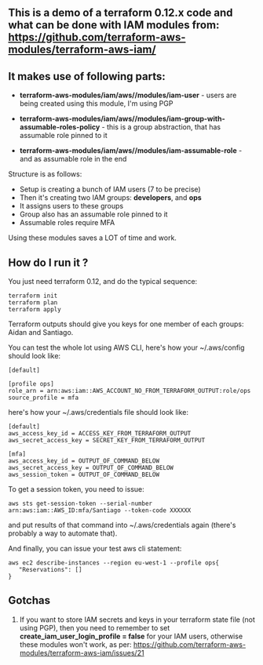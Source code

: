 ## This is a demo of a terraform 0.12.x code and what can be done with IAM modules from: https://github.com/terraform-aws-modules/terraform-aws-iam/

## It makes use of following parts:

- **terraform-aws-modules/iam/aws//modules/iam-user** - users are being created using this module, I'm using PGP

- **terraform-aws-modules/iam/aws//modules/iam-group-with-assumable-roles-policy** - this is a group abstraction, that has assumable role pinned to it

- **terraform-aws-modules/iam/aws//modules/iam-assumable-role** - and as assumable role in the end

Structure is as follows:

- Setup is creating a bunch of IAM users (7 to be precise)
- Then it's creating two IAM groups: **developers**, and **ops**
- It assigns users to these groups
- Group also has an assumable role pinned to it
- Assumable roles require MFA

Using these modules saves a LOT of time and work.

## How do I run it ?

You just need terraform 0.12, and do the typical sequence:

```
terraform init
terraform plan
terraform apply
```

Terraform outputs should give you keys for one member of each groups: Aidan and Santiago.

You can test the whole lot using AWS CLI, here's how your ~/.aws/config should look like:

```
[default]

[profile ops]
role_arn = arn:aws:iam::AWS_ACCOUNT_NO_FROM_TERRAFORM_OUTPUT:role/ops
source_profile = mfa

```
here's how your ~/.aws/credentials file should look like:

```
[default]
aws_access_key_id = ACCESS_KEY_FROM_TERRAFORM_OUTPUT
aws_secret_access_key = SECRET_KEY_FROM_TERRAFORM_OUTPUT

[mfa]
aws_access_key_id = OUTPUT_OF_COMMAND_BELOW
aws_secret_access_key = OUTPUT_OF_COMMAND_BELOW
aws_session_token = OUTPUT_OF_COMMAND_BELOW

```

To get a session token, you need to issue:

```
aws sts get-session-token --serial-number arn:aws:iam::AWS_ID:mfa/Santiago --token-code XXXXXX
```

and put results of that command into ~/.aws/credentials again (there's probably a way to automate that).

And finally, you can issue your test aws cli statement:

```
aws ec2 describe-instances --region eu-west-1 --profile ops{
   "Reservations": []
}
```

## Gotchas

1. If you want to store IAM secrets and keys in your terraform state file (not using PGP), then you need to remember to set **create_iam_user_login_profile = false** for your IAM users, otherwise these modules won't work, as per: https://github.com/terraform-aws-modules/terraform-aws-iam/issues/21
